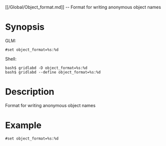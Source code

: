 [[/Global/Object_format.md]] -- Format for writing anonymous object names

# Synopsis
GLM:
~~~
#set object_format=%s:%d
~~~
Shell:
~~~
bash$ gridlabd -D object_format=%s:%d
bash$ gridlabd --define object_format=%s:%d
~~~

# Description

Format for writing anonymous object names

# Example

~~~
#set object_format=%s:%d
~~~
